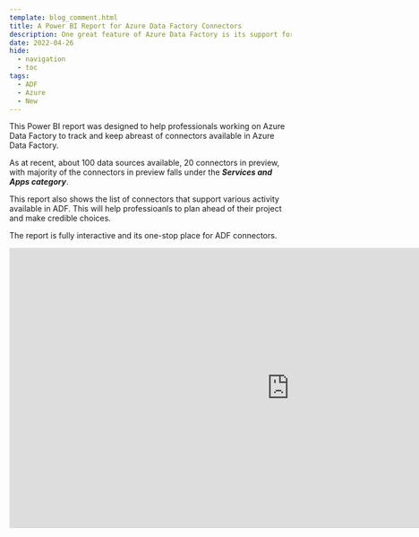 ```yaml
---
template: blog_comment.html
title: A Power BI Report for Azure Data Factory Connectors 
description: One great feature of Azure Data Factory is its support for various data source, nearly 100 data source available and also the ability of creating a custom one perhaps your data source is not yet available.
date: 2022-04-26
hide:
  - navigation
  - toc
tags: 
  - ADF
  - Azure
  - New
---
```


This Power BI report was designed to help professionals working on Azure Data Factory to track and keep abreast of connectors available in Azure Data Factory.

<p hidden>#more</p>

As at recent, about 100 data sources available, 20 connectors in preview, with majority of the connectors in preview falls under the ***Services and Apps category***. 

This report also shows the list of connectors that support various activity available in ADF. This will help professioanls to plan ahead of their project and make credible choices.

The report is fully interactive and its one-stop place for ADF connectors.


<iframe title="adfConnectors - Report" width="1000" height="500" src="https://app.powerbi.com/view?r=eyJrIjoiMjAwMGE1NGMtYmNhMi00ZDcwLTlhYzEtMDk2NjY2ZWE2ZmJkIiwidCI6IjVlOTFhYzI3LTI3OGUtNGVlYy1iZmE1LWQzNDc3M2ExYWUxNCIsImMiOjh9" frameborder="0" allowFullScreen="true"></iframe>

